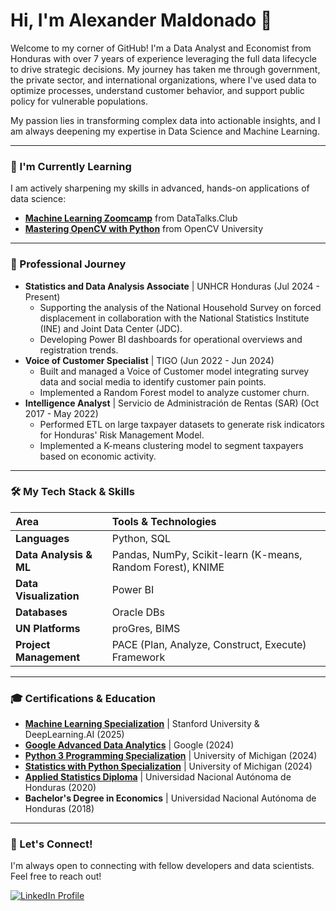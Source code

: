 # Hi, I'm Alexander Maldonado 🚀

Welcome to my corner of GitHub! I'm a Data Analyst and Economist from Honduras with over 7 years of experience leveraging the full data lifecycle to drive strategic decisions. My journey has taken me through government, the private sector, and international organizations, where I've used data to optimize processes, understand customer behavior, and support public policy for vulnerable populations.

My passion lies in transforming complex data into actionable insights, and I am always deepening my expertise in Data Science and Machine Learning.

---

### 🌱 I'm Currently Learning

I am actively sharpening my skills in advanced, hands-on applications of data science:

* [**Machine Learning Zoomcamp**](https://github.com/DataTalksClub/machine-learning-zoomcamp) from DataTalks.Club
* [**Mastering OpenCV with Python**](https://opencv.org/university/mastering-opencv-with-python/) from OpenCV University

---

### 💼 Professional Journey

* **Statistics and Data Analysis Associate** | UNHCR Honduras (Jul 2024 - Present)
    * Supporting the analysis of the National Household Survey on forced displacement in collaboration with the National Statistics Institute (INE) and Joint Data Center (JDC).
    * Developing Power BI dashboards for operational overviews and registration trends.
* **Voice of Customer Specialist** | TIGO (Jun 2022 - Jun 2024)
    * Built and managed a Voice of Customer model integrating survey data and social media to identify customer pain points.
    * Implemented a Random Forest model to analyze customer churn.
* **Intelligence Analyst** | Servicio de Administración de Rentas (SAR) (Oct 2017 - May 2022)
    * Performed ETL on large taxpayer datasets to generate risk indicators for Honduras' Risk Management Model.
    * Implemented a K-means clustering model to segment taxpayers based on economic activity.

---

### 🛠️ My Tech Stack & Skills

| **Area** | **Tools & Technologies** |
| :------------------------ | :--------------------------------------------------------- |
| **Languages** | Python, SQL                                                |
| **Data Analysis & ML** | Pandas, NumPy, Scikit-learn (K-means, Random Forest), KNIME |
| **Data Visualization** | Power BI                                                   |
| **Databases** | Oracle DBs                                                 |
| **UN Platforms** | proGres, BIMS                                              |
| **Project Management** | PACE (Plan, Analyze, Construct, Execute) Framework         |

---

### 🎓 Certifications & Education

* [**Machine Learning Specialization**](https://www.coursera.org/account/accomplishments/specialization/26B2F2Z5PY9Y) | Stanford University & DeepLearning.AI (2025)
* [**Google Advanced Data Analytics**](https://www.coursera.org/account/accomplishments/specialization/RZTQ9DMZ750H) | Google (2024)
* [**Python 3 Programming Specialization**](https://www.coursera.org/account/accomplishments/specialization/NKH76ZXB8SQQ) | University of Michigan (2024)
* [**Statistics with Python Specialization**](https://www.coursera.org/account/accomplishments/specialization/ANLFY6PEVSHN) | University of Michigan (2024)
* [**Applied Statistics Diploma**](https://drive.google.com/file/d/1LAMn-uJoH2waqSWQ-VYATIXYXxBE4pkB/view) | Universidad Nacional Autónoma de Honduras (2020)
* **Bachelor's Degree in Economics** | Universidad Nacional Autónoma de Honduras (2018)

---

### 🤝 Let's Connect!

I'm always open to connecting with fellow developers and data scientists. Feel free to reach out!

[![LinkedIn Profile](https://raw.githubusercontent.com/rahuldkjain/github-profile-readme-generator/main/src/images/icons/Social/linked-in-alt.svg)](https://linkedin.com/in/milton-alexander-maldonado)
